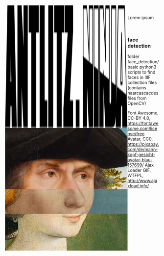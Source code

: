 <img align="left" width="400" height="400" src="/images/antlitz.ninja.svg"><br />

Lorem ipsum

<img align="left" width="400" height="400" src="/demos/001-original.jpg"><br />

### face detection

folder face_detection/ basic python3 scripts to find faces in IIIF collection files (contains haarcascacdes files from OpenCV)



Font Awesome, CC-BY 4.0, https://fontawesome.com/license/free
Avatar, CC0, https://pixabay.com/de/mann-kopf-gesicht-avatar-blau-157699/
Ajax Loader GIF, WTFPL, http://www.ajaxload.info/
